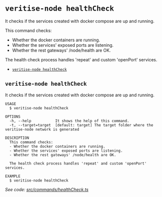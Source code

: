 `veritise-node healthCheck`
===========================

It checks if the services created with docker compose are up and running.

This command checks:
- Whether the docker containers are running.
- Whether the services' exposed ports are listening.
- Whether the rest gateways' /node/health are OK.

The health check process handles 'repeat' and custom 'openPort' services.

* [`veritise-node healthCheck`](#veritise-node-healthcheck)

## `veritise-node healthCheck`

It checks if the services created with docker compose are up and running.

```
USAGE
  $ veritise-node healthCheck

OPTIONS
  -h, --help           It shows the help of this command.
  -t, --target=target  [default: target] The target folder where the veritise-node network is generated

DESCRIPTION
  This command checks:
  - Whether the docker containers are running.
  - Whether the services' exposed ports are listening.
  - Whether the rest gateways' /node/health are OK.

  The health check process handles 'repeat' and custom 'openPort' services.

EXAMPLE
  $ veritise-node healthCheck
```

_See code: [src/commands/healthCheck.ts](https://github.com/veritise/veritise-node/blob/v1.0.4/src/commands/healthCheck.ts)_
